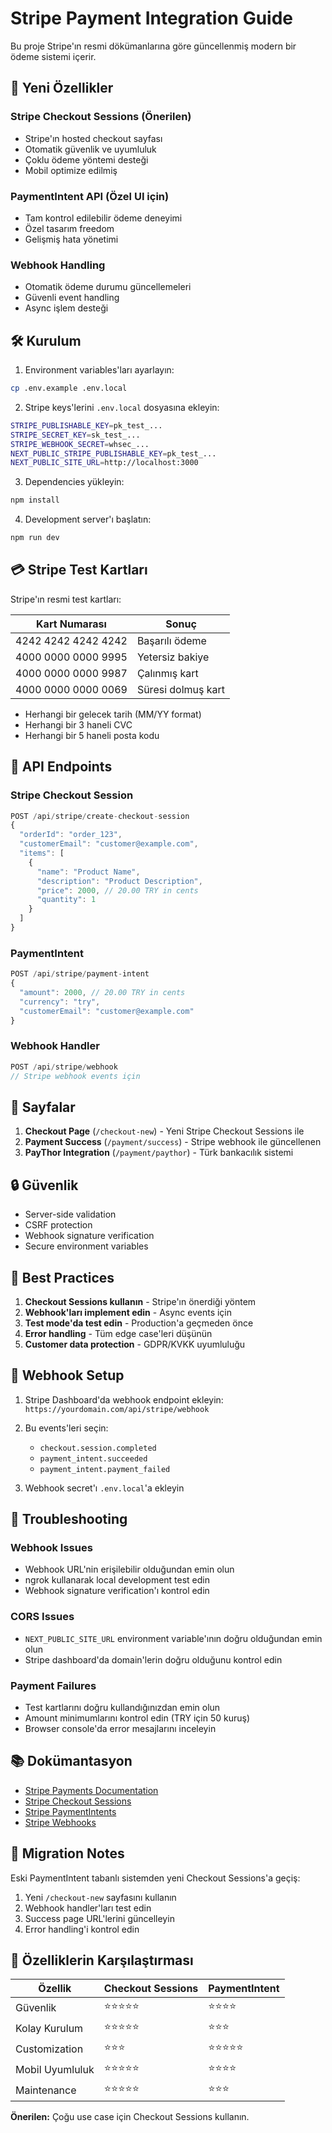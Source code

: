# Stripe Payment Integration Guide

Bu proje Stripe'ın resmi dökümanlarına göre güncellenmiş modern bir ödeme sistemi içerir.

## 🚀 Yeni Özellikler

### Stripe Checkout Sessions (Önerilen)
- Stripe'ın hosted checkout sayfası
- Otomatik güvenlik ve uyumluluk
- Çoklu ödeme yöntemi desteği
- Mobil optimize edilmiş

### PaymentIntent API (Özel UI için)
- Tam kontrol edilebilir ödeme deneyimi
- Özel tasarım freedom
- Gelişmiş hata yönetimi

### Webhook Handling
- Otomatik ödeme durumu güncellemeleri
- Güvenli event handling
- Async işlem desteği

## 🛠️ Kurulum

1. Environment variables'ları ayarlayın:
```bash
cp .env.example .env.local
```

2. Stripe keys'lerini `.env.local` dosyasına ekleyin:
```bash
STRIPE_PUBLISHABLE_KEY=pk_test_...
STRIPE_SECRET_KEY=sk_test_...
STRIPE_WEBHOOK_SECRET=whsec_...
NEXT_PUBLIC_STRIPE_PUBLISHABLE_KEY=pk_test_...
NEXT_PUBLIC_SITE_URL=http://localhost:3000
```

3. Dependencies yükleyin:
```bash
npm install
```

4. Development server'ı başlatın:
```bash
npm run dev
```

## 💳 Stripe Test Kartları

Stripe'ın resmi test kartları:

| Kart Numarası | Sonuç |
|---------------|-------|
| 4242 4242 4242 4242 | Başarılı ödeme |
| 4000 0000 0000 9995 | Yetersiz bakiye |
| 4000 0000 0000 9987 | Çalınmış kart |
| 4000 0000 0000 0069 | Süresi dolmuş kart |

- Herhangi bir gelecek tarih (MM/YY format)
- Herhangi bir 3 haneli CVC
- Herhangi bir 5 haneli posta kodu

## 🔧 API Endpoints

### Stripe Checkout Session
```typescript
POST /api/stripe/create-checkout-session
{
  "orderId": "order_123",
  "customerEmail": "customer@example.com",
  "items": [
    {
      "name": "Product Name",
      "description": "Product Description",
      "price": 2000, // 20.00 TRY in cents
      "quantity": 1
    }
  ]
}
```

### PaymentIntent
```typescript
POST /api/stripe/payment-intent
{
  "amount": 2000, // 20.00 TRY in cents
  "currency": "try",
  "customerEmail": "customer@example.com"
}
```

### Webhook Handler
```typescript
POST /api/stripe/webhook
// Stripe webhook events için
```

## 📄 Sayfalar

1. **Checkout Page** (`/checkout-new`) - Yeni Stripe Checkout Sessions ile
2. **Payment Success** (`/payment/success`) - Stripe webhook ile güncellenen
3. **PayThor Integration** (`/payment/paythor`) - Türk bankacılık sistemi

## 🔒 Güvenlik

- Server-side validation
- CSRF protection
- Webhook signature verification
- Secure environment variables

## 📝 Best Practices

1. **Checkout Sessions kullanın** - Stripe'ın önerdiği yöntem
2. **Webhook'ları implement edin** - Async events için
3. **Test mode'da test edin** - Production'a geçmeden önce
4. **Error handling** - Tüm edge case'leri düşünün
5. **Customer data protection** - GDPR/KVKK uyumluluğu

## 🔄 Webhook Setup

1. Stripe Dashboard'da webhook endpoint ekleyin:
   `https://yourdomain.com/api/stripe/webhook`

2. Bu events'leri seçin:
   - `checkout.session.completed`
   - `payment_intent.succeeded`
   - `payment_intent.payment_failed`

3. Webhook secret'ı `.env.local`'a ekleyin

## 🐛 Troubleshooting

### Webhook Issues
- Webhook URL'nin erişilebilir olduğundan emin olun
- ngrok kullanarak local development test edin
- Webhook signature verification'ı kontrol edin

### CORS Issues
- `NEXT_PUBLIC_SITE_URL` environment variable'ının doğru olduğundan emin olun
- Stripe dashboard'da domain'lerin doğru olduğunu kontrol edin

### Payment Failures
- Test kartlarını doğru kullandığınızdan emin olun
- Amount minimumlarını kontrol edin (TRY için 50 kuruş)
- Browser console'da error mesajlarını inceleyin

## 📚 Dokümantasyon

- [Stripe Payments Documentation](https://docs.stripe.com/payments)
- [Stripe Checkout Sessions](https://docs.stripe.com/payments/checkout)
- [Stripe PaymentIntents](https://docs.stripe.com/payments/payment-intents)
- [Stripe Webhooks](https://docs.stripe.com/webhooks)

## 🔄 Migration Notes

Eski PaymentIntent tabanlı sistemden yeni Checkout Sessions'a geçiş:

1. Yeni `/checkout-new` sayfasını kullanın
2. Webhook handler'ları test edin
3. Success page URL'lerini güncelleyin
4. Error handling'i kontrol edin

## 🌟 Özelliklerin Karşılaştırması

| Özellik | Checkout Sessions | PaymentIntent |
|---------|------------------|---------------|
| Güvenlik | ⭐⭐⭐⭐⭐ | ⭐⭐⭐⭐ |
| Kolay Kurulum | ⭐⭐⭐⭐⭐ | ⭐⭐⭐ |
| Customization | ⭐⭐⭐ | ⭐⭐⭐⭐⭐ |
| Mobil Uyumluluk | ⭐⭐⭐⭐⭐ | ⭐⭐⭐⭐ |
| Maintenance | ⭐⭐⭐⭐⭐ | ⭐⭐⭐ |

**Önerilen:** Çoğu use case için Checkout Sessions kullanın.
